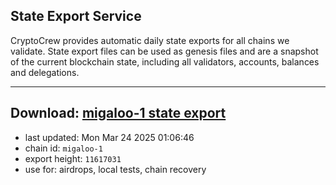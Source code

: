 ## State Export Service
CryptoCrew provides automatic daily state exports for all chains we validate. State export files can be used as genesis files and are a snapshot of the current blockchain state, including all validators, accounts, balances and delegations.

---
**Download: [migaloo-1 state export](https://dl-eu2.ccvalidators.com/SERVICE/migaloo/migaloo-1_export_11617031.json)**
---

- last updated: Mon Mar 24 2025 01:06:46
- chain id: `migaloo-1`
- export height: `11617031`
- use for: airdrops, local tests, chain recovery
